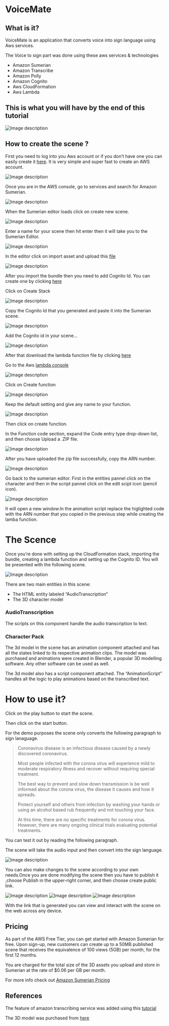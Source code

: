 # VoiceMate

## What is it?

VoiceMate is an application that converts voice into sign language using Aws services.

The Voice to sign part was done using these aws services & technologies

- Amazon Sumerian
- Amazon Transcribe
- Amazon Polly
- Amazon Cognito
- Aws CloudFormation
- Aws Lambda

## This is what you will have by the end of this tutorial

![Image description](./Images/Voicemate.png)

## How to create the scene ?

First you need to log into you Aws account or if you don’t have one you can easily create it [here](https://aws.amazon.com/resources/create-account/). It is very simple and super fast to create an AWS account.

![Image description](./Images/Log_in.png)

Once you are in the AWS console, go to services and search for Amazon Sumerian.

![Image description](./Images/Sumerina_Editor.png)


When the Sumerian editor loads click on create new scene.

![Image description](./Images/Create_name.png)

Enter a name for your scene then hit enter then it will take you to the Sumerian Editor.

![Image description](./Images/Import_asset.png)

In the editor click on import asset and upload this [file](https://github.com/bahrain-uob/VoiceMate/blob/master/VoiceMate_v1.1_Bundle.zip)


![Image description](./Images/Upload_bundle.png)

After you import the bundle then you need to add Cognito Id. You can create one by clicking [here](https://console.aws.amazon.com/cloudformation/home?region=us-east-1#/stacks/quickcreate?templateURL=https:%2F%2Fs3.amazonaws.com%2Fsumerian-cfn-templates%2FTranscribeStreamingLexPollyExampleTemplate.yml&stackName=AmazonSumerianTrascribeStreamingStack)

Click on Create Stack

![Image description](./Images/Create_cognto.png)

Copy the Cognito Id that you generated and paste it into the Sumerian scene.

![Image description](./Images/Copy_Cognito.png) 
 
Add the Cognito id in your scene...

![Image description](./Images/Add_cognito.png)

After that download the lambda function file by clicking [here](https://github.com/bahrain-uob/VoiceMate/blob/master/sumerian-text-process-function.zip)

Go to the Aws [lambda console](https://console.aws.amazon.com/lambda/home?region=us-east-1#/functions)

![Image description](./Images/Lambda_console.png)

Click on Create function 

![Image description](./Images/Create_function.png)

Keep the default setting and give any name to your function.

![Image description](./Images/Function_name.png)

Then click on create function.

In the Function code section, expand the Code entry type drop-down list, and then choose Upload a .ZIP file.

![Image description](./Images/Upload_zip.png)

After you have uploaded the zip file successfully, copy the ARN number.

![Image description](./Images/Copy_Arn.png)

Go back to the sumerian editor. First in the entities pannel click on the character and then in the script pannel click on the edit scipt icon (pencil icon).

![Image description](./Images/Edit_code.png)

It will open a new window.In the animation script replace the higlighted code with the ARN number that you copied in the previous step while creating the lamba function.

# The Scence

Once you’re done with setting up the CloudFormation stack, importing the bundle, creating a lambda function and setting up the Cognito ID. You will be presented with the following scene.

![Image description](./Images/Scene.png)

There are two main entities in this scene:

-	The HTML entity labeled “AudioTranscription”
-	The 3D character model

### AudioTranscription

The scripts on this component handle the audio transcription to text. 
  
### Character Pack

The 3d model in the scene has an animation component attached and has all the states linked to its respective animation clips. The model was purchased and animations were created in Blender, a popular 3D modelling software. Any other software can be used as well.

The 3d model also has a script component attached. The “AnimationScript” handles all the logic to play animations based on the transcribed text.




# How to use it?

Click on the play button to start the scene.

Then click on the start button.

For the demo purposes the scene only converts the following paragraph to sign lanaguage.

>Coronavirus disease is an infectious disease caused by a newly discovered coronavirus.
>
>Most people infected with the corona virus will experience mild to moderate respiratory illness and recover without requiring special treatment.
>
>The best way to prevent and slow down transmission is be well informed about the corona virus, the disease it causes and how it spreads.
>
>Protect yourself and others from infection by washing your hands or using an alcohol based rub frequently and not touching your face.
>
>At this time, there are no specific treatments for corona virus. However, there are many ongoing clinical trials evaluating potential treatments.


You can test it out by reading the following paragraph.

The scene will take the audio input and then convert into the sign language.

![Image description](./Images/demo.png)

You can also make changes to the scene according to your own needs.Once you are done modifying the scene then you have to publish it ,choose Publish in the upper-right corner, and then choose create public link.

![Image description](./Images/publish.png)
![Image description](./Images/Create_link.png)
![Image description](./Images/link.png)

With the link that is generated you can view and interact with the scene on the web across any device.

## Pricing


As part of the AWS Free Tier, you can get started with Amazon Sumerian for free. Upon sign-up, new customers can create up to a 50MB published scene that receives the equivalence of 100 views (5GB) per month, for the first 12 months.

You are charged for the total size of the 3D assets you upload and store in Sumerian at the rate of $0.06 per GB per month.

For more info check out [Amazon Sumerian Pricing](https://aws.amazon.com/sumerian/pricing/)

## References

The feature of amazon transcribing service was added using this [tutorial](https://docs.sumerian.amazonaws.com/articles/hands-free-voice-transcription/)

The 3D model was purchased from [here](https://www.turbosquid.com/3d-models/arab-man-rigged-max/1037750)
